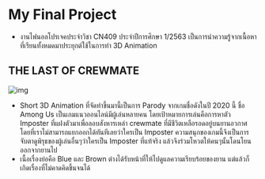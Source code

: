 # My Final Project
- งานไฟนอลโปรเจคประจำวิชา CN409 ประจำปีการศึกษา 1/2563 เป็นการนำความรู้จากเนื้อหาที่เรียนทั้งหมดมาประยุกต์ใช้ในการทำ 3D Animation
## THE LAST OF CREWMATE
![img](https://www.img.in.th/images/aa3111b834f6655c4ff3ae56ddbebf32.md.jpg)
- Short 3D Animation ที่จัดทำขึ้นมานี้เป็นการ Parody จากเกมชื่อดังในปี 2020 นี้ ชื่อ Among Us เป็นเกมแนวออนไลน์มีผู้เล่นหลายคน โดยเป้าหมายการเล่นคือการหาตัว Imposter ที่แฝงตัวมาเพื่อลอบสังหารเหล่า crewmate 
ที่มีชีวิตเหลือรอดอยู่บนยานอวกาศ โดยที่เราไม่สามารถแยกออกได้ทันทีเลยว่าใครเป็น Imposter ความสนุกของเกมนี้จึงเป็นการจับตาดูพิรุธของผู้เล่นอื่นๆว่าใครเป็น Imposter ที่แท้จริง แล้วจึงร่วมโหวตให้คนๆนั้นโดนโยนออกจากยานไป 
- เนื้อเรื่องย่อคือ Blue และ Brown ต่างได้รับหน้าที่ให้ไปดูแลความเรียบร้อยของยาน แต่แล้วก็เกิดเรื่องที่ไม่คาดคิดขึ้นจนได้ 
